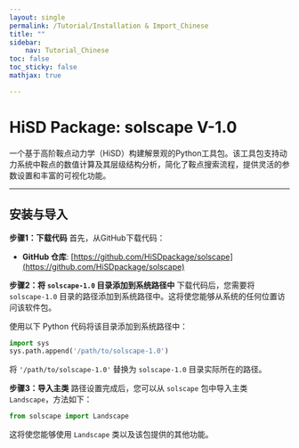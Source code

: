 ```yaml
---
layout: single
permalink: /Tutorial/Installation & Import_Chinese
title: ""
sidebar:
    nav: Tutorial_Chinese
toc: false
toc_sticky: false
mathjax: true

---
```

# HiSD Package: solscape V-1.0
<!--
*        Version:  1.0.0
*        Created:  2024-12-25
*        Last Modified:  2025-03-13
*
*         Author:  Yuyang LIU <liuyuyang@stu.pku.edu.cn>
*      Copyright:  Copyright (c) 2024-2025, Lei ZHANG, Yuyang LIU. All rights reserved.
-->
      
一个基于高阶鞍点动力学（HiSD）构建解景观的Python工具包。该工具包支持动力系统中鞍点的数值计算及其层级结构分析，简化了鞍点搜索流程，提供灵活的参数设置和丰富的可视化功能。

---    

## 安装与导入

**步骤1：下载代码**
首先，从GitHub下载代码：
- **GitHub 仓库**: [https://github.com/HiSDpackage/solscape](https://github.com/HiSDpackage/solscape)

**步骤2：将 `solscape-1.0` 目录添加到系统路径中**
下载代码后，您需要将 `solscape-1.0` 目录的路径添加到系统路径中。这将使您能够从系统的任何位置访问该软件包。

使用以下 Python 代码将该目录添加到系统路径中：

```python
import sys
sys.path.append('/path/to/solscape-1.0')
```

将 `'/path/to/solscape-1.0'` 替换为 `solscape-1.0` 目录实际所在的路径。

**步骤3：导入主类**
路径设置完成后，您可以从 `solscape` 包中导入主类 `Landscape`，方法如下：

```python
from solscape import Landscape
```

这将使您能够使用 `Landscape` 类以及该包提供的其他功能。
